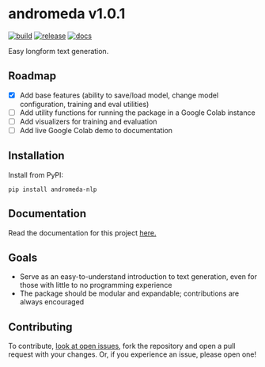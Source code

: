 # andromeda v1.0.1

[![build](https://github.com/mchaney-dev/andromeda/actions/workflows/test_build.yml/badge.svg)](https://github.com/mchaney-dev/andromeda/actions/workflows/test_build.yml) [![release](https://github.com/mchaney-dev/andromeda/actions/workflows/test_release.yml/badge.svg)](https://github.com/mchaney-dev/andromeda/actions/workflows/test_release.yml) [![docs](https://readthedocs.org/projects/andromeda-nlp/badge/?version=latest)](https://andromeda-nlp.readthedocs.io/en/latest/?badge=latest)

Easy longform text generation.

## Roadmap
- [x] Add base features (ability to save/load model, change model configuration, training and eval utilities)
- [ ] Add utility functions for running the package in a Google Colab instance
- [ ] Add visualizers for training and evaluation
- [ ] Add live Google Colab demo to documentation

## Installation
Install from PyPI:
```
pip install andromeda-nlp
```

## Documentation
Read the documentation for this project [here.](https://andromeda-nlp.readthedocs.io/en/latest/)

## Goals
- Serve as an easy-to-understand introduction to text generation, even for those with little to no programming experience
- The package should be modular and expandable; contributions are always encouraged

## Contributing
To contribute, [look at open issues](https://github.com/mchaney-dev/andromeda/issues), fork the repository and open a pull request with your changes. Or, if you experience an issue, please open one!
